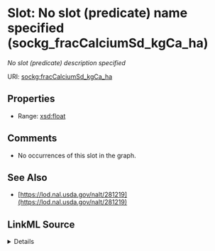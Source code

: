 

# Slot: No slot (predicate) name specified (sockg_fracCalciumSd_kgCa_ha)


_No slot (predicate) description specified_







URI: [sockg:fracCalciumSd_kgCa_ha](https://idir.uta.edu/sockg-ontology/docs/fracCalciumSd_kgCa_ha)



<!-- no inheritance hierarchy -->








## Properties

* Range: [xsd:float](http://www.w3.org/2001/XMLSchema#float)





## Comments

* No occurrences of this slot in the graph.

## See Also

* [https://lod.nal.usda.gov/nalt/281219](https://lod.nal.usda.gov/nalt/281219)



## LinkML Source

<details>

```yaml
name: sockg_fracCalciumSd_kgCa_ha
description: No slot (predicate) description specified
title: No slot (predicate) name specified
comments:
- No occurrences of this slot in the graph.
from_schema: soc-kg
see_also:
- https://lod.nal.usda.gov/nalt/281219
rank: 1000
domain: sockg_YieldNutrientUptake
slot_uri: sockg:fracCalciumSd_kgCa_ha
alias: sockg_fracCalciumSd_kgCa_ha
range: float

```
</details>